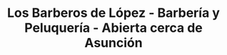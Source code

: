 ---
title: "Los Barberos de López - Barbería y Peluquería - Abierta cerca de Asunción"
url: /asuncion/los-barberos-de-lopez-barberia-y-peluqueria-abierta-cerca-de-asuncion/
shop: peluquería
---